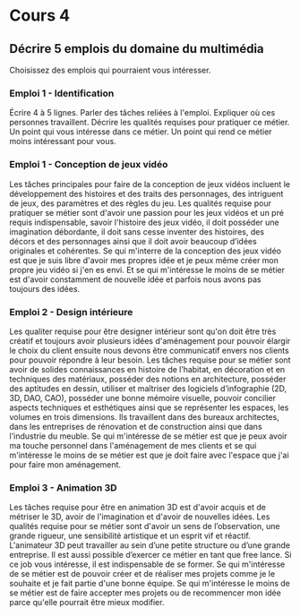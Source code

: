 # Cours 4
## Décrire 5 emplois du domaine du multimédia
Choisissez des emplois qui pourraient vous intéresser. 

### Emploi 1 - Identification
Écrire 4 à 5 lignes. Parler des tâches reliées à l'emploi. Expliquer où ces personnes travaillent. Décrire les qualités requises pour pratiquer ce métier. Un point qui vous intéresse dans ce métier. Un point qui rend ce métier moins intéressant pour vous.  

### Emploi 1 - Conception de jeux vidéo
Les tâches principales pour faire de la conception de jeux vidéos incluent le développement des histoires et des traits des personnages, des intriguent de jeux, des paramètres et des règles du jeu. Les qualités requise pour pratiquer se métier sont d'avoir une passion pour les jeux vidéos et un pré requis indispensable, savoir l'histoire des jeux vidéo, il doit posséder une imagination débordante, il doit sans cesse inventer des histoires, des décors et des personnages ainsi que il doit avoir beaucoup d’idées originales et cohérentes. Se qui m'interre de la conception des jeux vidéo est que je suis libre d'avoir mes propres idée et je peux même créer mon propre jeu vidéo si j'en es envi. Et se qui m'intéresse le moins de se métier est d'avoir constamment de nouvelle idée et parfois nous avons pas toujours des idées.

### Emploi 2 - Design intérieure
Les qualiter requise pour être designer intérieur sont qu'on doit être très créatif et toujours avoir plusieurs idées d'aménagement pour pouvoir élargir le choix du client ensuite nous devons être communicatif envers nos clients pour pouvoir répondre à leur besoin. Les tâches requise pour se métier sont avoir de solides connaissances en histoire de l’habitat, en décoration et en techniques des matériaux, posséder des notions en architecture, posséder des aptitudes en dessin, utiliser et maîtriser des logiciels d’infographie (2D, 3D, DAO, CAO), posséder une bonne mémoire visuelle, pouvoir concilier aspects techniques et esthétiques ainsi que se représenter les espaces, les volumes en trois dimensions. Ils travaillent dans des bureaux architectes, dans les entreprises de rénovation et de construction ainsi que dans l'industrie du meuble. Se qui m'intéresse de se métier est que je peux avoir ma touche personnel dans l'aménagement de mes clients et se qui m'intéresse le moins de se métier est que je doit faire avec l'espace que j'ai pour faire mon aménagement.

### Emploi 3 - Animation 3D
Les tâches requise pour être en animation 3D est d'avoir acquis et de métriser le 3D, avoir de l'imagination et d'avoir de nouvelles idées. Les qualités requise pour se métier sont d'avoir un sens de l’observation, une grande rigueur, une sensibilité artistique et un esprit vif et réactif. L'animateur 3D peut travailler au sein d’une petite structure ou d’une grande entreprise. Il est aussi possible d’exercer ce métier en tant que free lance. Si ce job vous intéresse, il est indispensable de se former. Se qui m'intéresse de se métier est de pouvoir créer et de réaliser mes projets comme je le souhaite et je fait partie d'une bonne équipe. Se qui m'intéresse le moins de se métier est de faire accepter mes projets ou de recommencer mon idée parce qu'elle pourrait être mieux modifier. 

